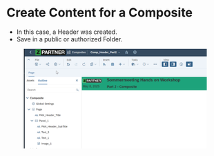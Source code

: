 # Create Content for a Composite

* In this case, a Header was created.
* Save in a public or authorized Folder.

<figure><img src="../.gitbook/assets/image (2).png" alt=""><figcaption></figcaption></figure>

